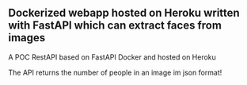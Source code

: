 ## Dockerized webapp hosted on Heroku written with FastAPI which can extract faces from images

A POC RestAPI based on FastAPI Docker and hosted on Heroku

The API returns the number of people in an image im json format!
